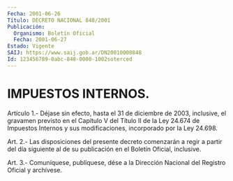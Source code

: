 ```yaml
---
Fecha: 2001-06-26
Título: DECRETO NACIONAL 848/2001
Publicación:
  Organismo: Boletín Oficial
  Fecha: 2001-06-27
Estado: Vigente
SAIJ: https://www.saij.gob.ar/DN20010000848
Id: 123456789-0abc-848-0000-1002soterced
---
```

# IMPUESTOS INTERNOS.

<a id="1"></a>
Artículo 1.- Déjase sin efecto, hasta el 31 de diciembre de 2003, inclusive, el gravamen previsto en el Capítulo V del Título II de la Ley 24.674 de Impuestos Internos y sus modificaciones, incorporado por la Ley 24.698.

<a id="2"></a>
Art. 2.- Las disposiciones del presente decreto comenzarán a regir a partir del día siguiente al de su publicación en el Boletín Oficial, inclusive.

<a id="3"></a>
Art. 3.- Comuníquese, publíquese, dése a la Dirección Nacional del Registro Oficial y archívese.